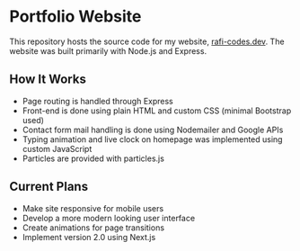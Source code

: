# Portfolio Website
This repository hosts the source code for my website, [rafi-codes.dev](https://www.rafi-codes.dev). The website was
built primarily with Node.js and Express.

## How It Works
* Page routing is handled through Express
* Front-end is done using plain HTML and custom CSS (minimal Bootstrap used)
* Contact form mail handling is done using Nodemailer and Google APIs
* Typing animation and live clock on homepage was implemented using custom JavaScript 
* Particles are provided with particles.js

## Current Plans
* Make site responsive for mobile users
* Develop a more modern looking user interface
* Create animations for page transitions 
* Implement version 2.0 using Next.js
